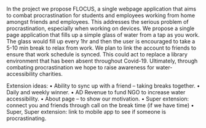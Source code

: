 


In the project we propose FLOCUS, a single webpage application that aims to combat procrastination for students and employees working from home amongst friends and employees. This addresses the serious problem of procrastination, especially when working on devices. We propose a single page application that fills up a simple glass of water from a tap as you work. The glass would fill up every 1hr and then the user is encouraged to take a 5-10 min break to relax from work. We plan to link the account to friends to ensure that work schedule is synced. This could act to replace a library environment that has been absent throughout Covid-19. Ultimately, through combating procrastination we hope to raise awareness for water-accessibility charities.

Extension ideas:
•	Ability to sync up with a friend – taking breaks together.
•	Daily and weekly winner.
•	AD Revenue to fund NGO to increase water accessibility.
•	About page – to show our motivation.
•	Super extension: connect you and friends through call on the break time (if we have time)
•	Super, Super extension: link to mobile app to see if someone is procrastinating.

